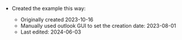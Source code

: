 - Created the example this way:
    
    - Originally created 2023-10-16
    - Manually used outlook GUI to set the creation date: 2023-08-01
    - Last edited: 2024-06-03